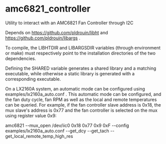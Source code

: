 # amc6821_controller
Utility to interact with an AMC6821 Fan Controller through I2C

Depends on https://github.com/pldrouin/libht and
https://github.com/pldrouin/libargs .

To compile, the LIBHTDIR and LIBARGSDIR variables (through environment or make) must respectively
point to the installation directories of the two dependencies.

Defining the SHARED variable generates a shared library and a matching
executable, while otherwise a static library is generated with a corresponding
executable.

On a LX2160A system, an automatic mode can be configured using
examples/lx2160a_auto.conf . This automatic mode can be configured, and the fan
duty cycle, fan RPM as well as the local and remote temperatures can be queried.
For example, if the fan controller slave address is 0x18,
the mux slave's address is 0x77 and the fan controller is selected on the mux using
register value 0x9:

amc6821 --mux_open /dev/iic0 0x18 0x77 0x9 0xF --config examples/lx2160a_auto.conf --get_dcy --get_tach --get_local_remote_temp_high_res

